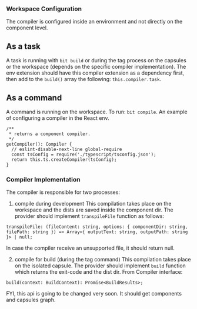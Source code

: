 ### Workspace Configuration

The compiler is configured inside an environment and not directly on the component level.

## As a task
A task is running with `bit build` or during the tag process on the capsules or the workspace (depends on the specific compiler implementation).
The env extension should have this compiler extension as a dependency first, then add to the `build()` array the following: `this.compiler.task`.

## As a command
A command is running on the workspace.
To run: `bit compile`.
An example of configuring a compiler in the React env.
```
/**
 * returns a component compiler.
 */
getCompiler(): Compiler {
  // eslint-disable-next-line global-require
  const tsConfig = require('./typescript/tsconfig.json');
  return this.ts.createCompiler(tsConfig);
}
```

### Compiler Implementation
The compiler is responsible for two processes:
1. compile during development
This compilation takes place on the workspace and the dists are saved inside the component dir.
The provider should implement `transpileFile` function as follows:
```
transpileFile: (fileContent: string, options: { componentDir: string, filePath: string }) => Array<{ outputText: string, outputPath: string }> | null;
```
In case the compiler receive an unsupported file, it should return null.

2. compile for build (during the tag command)
This compilation takes place on the isolated capsule.
The provider should implement `build` function which returns the exit-code and the dist dir.
From Compiler interface:
```
build(context: BuildContext): Promise<BuildResults>;
```
FYI, this api is going to be changed very soon. It should get components and capsules graph.
